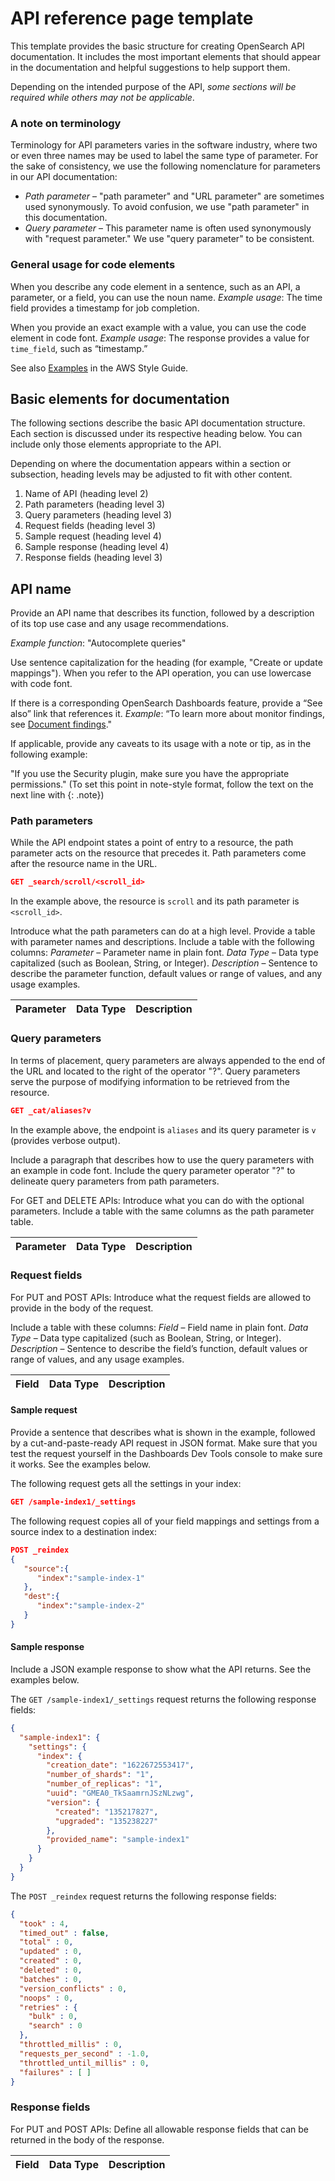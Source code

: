 # API reference page template

This template provides the basic structure for creating OpenSearch API documentation. It includes the most important elements that should appear in the documentation and helpful suggestions to help support them. 

Depending on the intended purpose of the API, *some sections will be required while others may not be applicable*.

### A note on terminology ###

Terminology for API parameters varies in the software industry, where two or even three names may be used to label the same type of parameter. For the sake of consistency, we use the following nomenclature for parameters in our API documentation:
* *Path parameter* – "path parameter" and "URL parameter" are sometimes used synonymously. To avoid confusion, we use "path parameter" in this documentation.
* *Query parameter* – This parameter name is often used synonymously with "request parameter." We use "query parameter" to be consistent.

### General usage for code elements

When you describe any code element in a sentence, such as an API, a parameter, or a field, you can use the noun name. 
  *Example usage*:
  The time field provides a timestamp for job completion.

When you provide an exact example with a value, you can use the code element in code font. 
  *Example usage*: 
  The response provides a value for `time_field`, such as “timestamp.” 

See also [Examples](https://alpha-docs-aws.amazon.com/awsstyleguide/latest/styleguide/examples.html) in the AWS Style Guide.

## Basic elements for documentation

The following sections describe the basic API documentation structure. Each section is discussed under its respective heading below. You can include only those elements appropriate to the API. 

Depending on where the documentation appears within a section or subsection, heading levels may be adjusted to fit with other content.

1. Name of API (heading level 2)
2. Path parameters (heading level 3)
3. Query parameters (heading level 3)
4. Request fields (heading level 3)
5. Sample request (heading level 4)
6. Sample response (heading level 4)
7. Response fields (heading level 3)

## API name

Provide an API name that describes its function, followed by a description of its top use case and any usage recommendations.

*Example function*: "Autocomplete queries"

Use sentence capitalization for the heading (for example, "Create or update mappings"). When you refer to the API operation, you can use lowercase with code font.

If there is a corresponding OpenSearch Dashboards feature, provide a “See also” link that references it. 
*Example*: “To learn more about monitor findings, see [Document findings](https://docs.opensearch.org/latest/monitoring-plugins/alerting/monitors/#document-findings)."

If applicable, provide any caveats to its usage with a note or tip, as in the following example:

"If you use the Security plugin, make sure you have the appropriate permissions."
(To set this point in note-style format, follow the text on the next line with {: .note})

### Path parameters

While the API endpoint states a point of entry to a resource, the path parameter acts on the resource that precedes it. Path parameters come after the resource name in the URL.

```json
GET _search/scroll/<scroll_id>
```
In the example above, the resource is `scroll` and its path parameter is `<scroll_id>`.

Introduce what the path parameters can do at a high level. Provide a table with parameter names and descriptions. Include a table with the following columns:
*Parameter* – Parameter name in plain font.
*Data Type* – Data type capitalized (such as Boolean, String, or Integer).
*Description* – Sentence to describe the parameter function, default values or range of values, and any usage examples.

Parameter | Data Type | Description
:--- | :--- | :---

### Query parameters

In terms of placement, query parameters are always appended to the end of the URL and located to the right of the operator "?". Query parameters serve the purpose of modifying information to be retrieved from the resource.

```json
GET _cat/aliases?v
```

In the example above, the endpoint is `aliases` and its query parameter is `v` (provides verbose output).

Include a paragraph that describes how to use the query parameters with an example in code font. Include the query parameter operator "?" to delineate query parameters from path parameters.

For GET and DELETE APIs: Introduce what you can do with the optional parameters. Include a table with the same columns as the path parameter table.

Parameter | Data Type | Description
:--- | :--- | :---

### Request fields

For PUT and POST APIs: Introduce what the request fields are allowed to provide in the body of the request.

Include a table with these columns: 
*Field* – Field name in plain font.
*Data Type* – Data type capitalized (such as Boolean, String, or Integer).
*Description* – Sentence to describe the field’s function, default values or range of values, and any usage examples.

Field | Data Type | Description
:--- | :--- | :--- 

#### Sample request

Provide a sentence that describes what is shown in the example, followed by a cut-and-paste-ready API request in JSON format. Make sure that you test the request yourself in the Dashboards Dev Tools console to make sure it works. See the examples below.

The following request gets all the settings in your index:

```json
GET /sample-index1/_settings
```

The following request copies all of your field mappings and settings from a source index to a destination index:

```json
POST _reindex
{
   "source":{
      "index":"sample-index-1"
   },
   "dest":{
      "index":"sample-index-2"
   }
}
```

#### Sample response

Include a JSON example response to show what the API returns. See the examples below.

The `GET /sample-index1/_settings` request returns the following response fields: 

```json
{
  "sample-index1": {
    "settings": {
      "index": {
        "creation_date": "1622672553417",
        "number_of_shards": "1",
        "number_of_replicas": "1",
        "uuid": "GMEA0_TkSaamrnJSzNLzwg",
        "version": {
          "created": "135217827",
          "upgraded": "135238227"
        },
        "provided_name": "sample-index1"
      }
    }
  }
}
```

The `POST _reindex` request returns the following response fields: 

```json
{
  "took" : 4,
  "timed_out" : false,
  "total" : 0,
  "updated" : 0,
  "created" : 0,
  "deleted" : 0,
  "batches" : 0,
  "version_conflicts" : 0,
  "noops" : 0,
  "retries" : {
    "bulk" : 0,
    "search" : 0
  },
  "throttled_millis" : 0,
  "requests_per_second" : -1.0,
  "throttled_until_millis" : 0,
  "failures" : [ ]
}
```

### Response fields

For PUT and POST APIs: Define all allowable response fields that can be returned in the body of the response.

Field | Data Type | Description
:--- | :--- | :---
